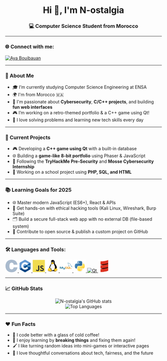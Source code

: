 <h1 align="center">Hi 👋, I'm N-ostalgia</h1>
<h3 align="center">💻 Computer Science Student from Morocco</h3>

---

### 🌐 Connect with me:
<p align="left">
  <a href="https://www.linkedin.com/in/aya-bouibauan-a12a04201" target="_blank">
    <img align="center" src="https://raw.githubusercontent.com/rahuldkjain/github-profile-readme-generator/master/src/images/icons/Social/linked-in-alt.svg" alt="Aya Bouibauan" height="30" width="40" />
  </a>
</p>

---

### 🧠 About Me

- 🎓 I’m currently studying Computer Science Engineering at ENSA
- 🌍 I'm from Morocco 🇲🇦
- 🚀 I'm passionate about **Cybersecurity**, **C/C++ projects**, and building **fun web interfaces**
- 🎮 I’m working on a retro-themed portfolio & a C++ game using Qt!
- 🧩 I love solving problems and learning new tech skills every day

---

### 🔭 Current Projects

- 🎮 Developing a **C++ game using Qt** with a built-in database
- 🌐 Building a **game-like 8-bit portfolio** using Phaser & JavaScript
- 🔐 Following the **TryHackMe Pre-Security** and **Mosse Cybersecurity Internship**
- 🧠 Working on a school project using **PHP, SQL, and HTML**

---

### 📚 Learning Goals for 2025

- 🌐 Master modern JavaScript (ES6+), React & APIs
- 🎯 Get hands-on with ethical hacking tools (Kali Linux, Wireshark, Burp Suite)
- 🗂️ Build a secure full-stack web app with no external DB (file-based system)
- 🧪 Contribute to open source & publish a custom project on GitHub

---

### 🛠️ Languages and Tools:

<p align="left">
  <a href="https://www.cprogramming.com/" target="_blank" rel="noreferrer">
    <img src="https://raw.githubusercontent.com/devicons/devicon/master/icons/c/c-original.svg" alt="C" width="40" height="40"/>
  </a>
  <a href="https://www.w3schools.com/cpp/" target="_blank" rel="noreferrer">
    <img src="https://raw.githubusercontent.com/devicons/devicon/master/icons/cplusplus/cplusplus-original.svg" alt="C++" width="40" height="40"/>
  </a>
  <a href="https://developer.mozilla.org/en-US/docs/Web/JavaScript" target="_blank" rel="noreferrer">
    <img src="https://raw.githubusercontent.com/devicons/devicon/master/icons/javascript/javascript-original.svg" alt="JavaScript" width="40" height="40"/>
  </a>
  <a href="https://www.linux.org/" target="_blank" rel="noreferrer">
    <img src="https://raw.githubusercontent.com/devicons/devicon/master/icons/linux/linux-original.svg" alt="Linux" width="40" height="40"/>
  </a>
  <a href="https://www.mysql.com/" target="_blank" rel="noreferrer">
    <img src="https://raw.githubusercontent.com/devicons/devicon/master/icons/mysql/mysql-original-wordmark.svg" alt="MySQL" width="40" height="40"/>
  </a>
  <a href="https://www.python.org" target="_blank" rel="noreferrer">
    <img src="https://raw.githubusercontent.com/devicons/devicon/master/icons/python/python-original.svg" alt="Python" width="40" height="40"/>
  </a>
  <a href="https://www.qt.io/" target="_blank" rel="noreferrer">
    <img src="https://upload.wikimedia.org/wikipedia/commons/0/0b/Qt_logo_2016.svg" alt="Qt" width="40" height="40"/>
  </a>
  <a href="https://www.scala-lang.org" target="_blank" rel="noreferrer">
    <img src="https://raw.githubusercontent.com/devicons/devicon/master/icons/scala/scala-original.svg" alt="Scala" width="40" height="40"/>
  </a>
</p>

---

### 📈 GitHub Stats

<p align="center">
  <img src="https://github-readme-stats.vercel.app/api?username=N-ostalgia&show_icons=true&theme=tokyonight" alt="N-ostalgia's GitHub stats"/>
  <br/>
  <img src="https://github-readme-stats.vercel.app/api/top-langs/?username=N-ostalgia&layout=compact&theme=tokyonight" alt="Top Languages"/>
</p>

---

### ❤️ Fun Facts

- 🧃 I code better with a glass of cold coffee!
- 🧠 I enjoy learning by **breaking things** and fixing them again!
- 🖌️ I like turning random ideas into mini-games or interactive pages
- 💬 I love thoughtful conversations about tech, fairness, and the future
